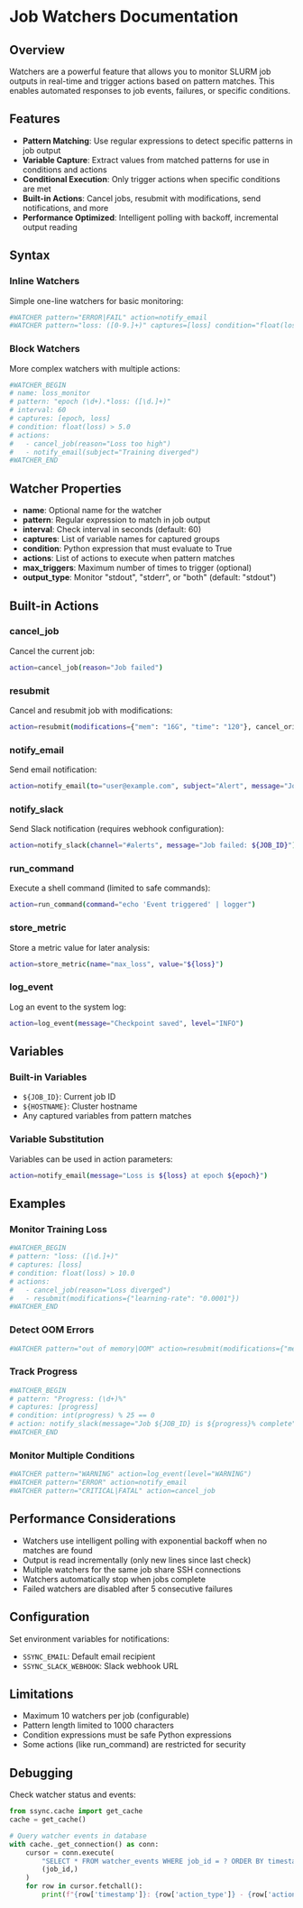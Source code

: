 # Job Watchers Documentation

## Overview

Watchers are a powerful feature that allows you to monitor SLURM job outputs in real-time and trigger actions based on pattern matches. This enables automated responses to job events, failures, or specific conditions.

## Features

- **Pattern Matching**: Use regular expressions to detect specific patterns in job output
- **Variable Capture**: Extract values from matched patterns for use in conditions and actions  
- **Conditional Execution**: Only trigger actions when specific conditions are met
- **Built-in Actions**: Cancel jobs, resubmit with modifications, send notifications, and more
- **Performance Optimized**: Intelligent polling with backoff, incremental output reading

## Syntax

### Inline Watchers

Simple one-line watchers for basic monitoring:

```bash
#WATCHER pattern="ERROR|FAIL" action=notify_email
#WATCHER pattern="loss: ([0-9.]+)" captures=[loss] condition="float(loss) > 5" action=cancel_job
```

### Block Watchers

More complex watchers with multiple actions:

```bash
#WATCHER_BEGIN
# name: loss_monitor
# pattern: "epoch (\d+).*loss: ([\d.]+)"
# interval: 60
# captures: [epoch, loss]
# condition: float(loss) > 5.0
# actions:
#   - cancel_job(reason="Loss too high")
#   - notify_email(subject="Training diverged")
#WATCHER_END
```

## Watcher Properties

- **name**: Optional name for the watcher
- **pattern**: Regular expression to match in job output
- **interval**: Check interval in seconds (default: 60)
- **captures**: List of variable names for captured groups
- **condition**: Python expression that must evaluate to True
- **actions**: List of actions to execute when pattern matches
- **max_triggers**: Maximum number of times to trigger (optional)
- **output_type**: Monitor "stdout", "stderr", or "both" (default: "stdout")

## Built-in Actions

### cancel_job
Cancel the current job:
```bash
action=cancel_job(reason="Job failed")
```

### resubmit
Cancel and resubmit job with modifications:
```bash
action=resubmit(modifications={"mem": "16G", "time": "120"}, cancel_original=true)
```

### notify_email  
Send email notification:
```bash
action=notify_email(to="user@example.com", subject="Alert", message="Job ${JOB_ID} triggered")
```

### notify_slack
Send Slack notification (requires webhook configuration):
```bash
action=notify_slack(channel="#alerts", message="Job failed: ${JOB_ID}")
```

### run_command
Execute a shell command (limited to safe commands):
```bash
action=run_command(command="echo 'Event triggered' | logger")
```

### store_metric
Store a metric value for later analysis:
```bash
action=store_metric(name="max_loss", value="${loss}")
```

### log_event
Log an event to the system log:
```bash
action=log_event(message="Checkpoint saved", level="INFO")
```

## Variables

### Built-in Variables
- `${JOB_ID}`: Current job ID
- `${HOSTNAME}`: Cluster hostname
- Any captured variables from pattern matches

### Variable Substitution
Variables can be used in action parameters:
```bash
action=notify_email(message="Loss is ${loss} at epoch ${epoch}")
```

## Examples

### Monitor Training Loss
```bash
#WATCHER_BEGIN
# pattern: "loss: ([\d.]+)"
# captures: [loss]
# condition: float(loss) > 10.0
# actions:
#   - cancel_job(reason="Loss diverged")
#   - resubmit(modifications={"learning-rate": "0.0001"})
#WATCHER_END
```

### Detect OOM Errors
```bash
#WATCHER pattern="out of memory|OOM" action=resubmit(modifications={"mem": "32G"})
```

### Track Progress
```bash
#WATCHER_BEGIN
# pattern: "Progress: (\d+)%"
# captures: [progress]
# condition: int(progress) % 25 == 0
# action: notify_slack(message="Job ${JOB_ID} is ${progress}% complete")
#WATCHER_END
```

### Monitor Multiple Conditions
```bash
#WATCHER pattern="WARNING" action=log_event(level="WARNING")
#WATCHER pattern="ERROR" action=notify_email
#WATCHER pattern="CRITICAL|FATAL" action=cancel_job
```

## Performance Considerations

- Watchers use intelligent polling with exponential backoff when no matches are found
- Output is read incrementally (only new lines since last check)
- Multiple watchers for the same job share SSH connections
- Watchers automatically stop when jobs complete
- Failed watchers are disabled after 5 consecutive failures

## Configuration

Set environment variables for notifications:
- `SSYNC_EMAIL`: Default email recipient
- `SSYNC_SLACK_WEBHOOK`: Slack webhook URL

## Limitations

- Maximum 10 watchers per job (configurable)
- Pattern length limited to 1000 characters
- Condition expressions must be safe Python expressions
- Some actions (like run_command) are restricted for security

## Debugging

Check watcher status and events:
```python
from ssync.cache import get_cache
cache = get_cache()

# Query watcher events in database
with cache._get_connection() as conn:
    cursor = conn.execute(
        "SELECT * FROM watcher_events WHERE job_id = ? ORDER BY timestamp DESC",
        (job_id,)
    )
    for row in cursor.fetchall():
        print(f"{row['timestamp']}: {row['action_type']} - {row['action_result']}")
```